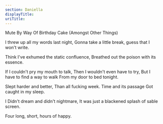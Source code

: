 ```yaml
---
section: Daniella
displayTitle:
uriTitle:
---
```


Mute By Way Of Birthday Cake (Amongst Other Things)

I threw up all my words last night,
Gonna take a little break,
guess that I won't write.

Think I've exhumed the static confluence,
Breathed out the poison with its essence.

If I couldn't pry my mouth to talk,
Then I wouldn't even have to try,
But I have to find a way to walk
From my door to bed tonight.

Slept harder and better,
Than all fucking week.
Time and its passage
Got caught in my sleep.

I Didn't dream and didn't nightmare,
It was just a blackened splash of sable screen.

Four long, short, hours of happy.
